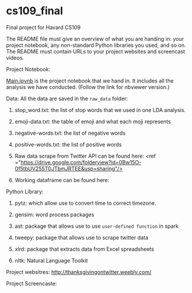 # cs109_final
Final project for Havard CS109

The README file must give an overview of what you are handing in: your project notebook, any non-standard Python libraries you used, and so on. The README must contain URLs to your project websites and screencast videos.

Project Notebook:

 [Main.ipynb](http://nbviewer.ipython.org/github/harvardcs109/cs109_final/blob/master/Main.ipynb) is the project notebook that we hand in. It includes all the analysis we have conducted. (Follow the link for nbviewer version.)

Data:
All the data are saved in the `raw_data` folder:

1. stop_word.txt: the list of stop words that we used in one LDA analysis.

2. emoji-data.txt: the table of emoji and what each moji represents

3. negative-words.txt: the list of negative words

4. positive-words.txt: the list of positive words

5. Raw data scrape from Twitter API can be found here:
<ref ="https://drive.google.com/folderview?id=0Bw15O-0f5tbUV255T0JTbmJRTEE&usp=sharing"/>

6. Working dataframe can be found here:

Python Library:

1. pytz: which allow use to convert time to correct timezone. 

2. gensim: word process packages

3. ast: package that allows use to use `user-defined function` in spark

4. tweepy: package that allows use to scrape twitter data

5. xlrd: package that extracts data from Excel spreadsheets 

6. nltk: Natural Language Toolkit

Project websitres:
http://thanksgivingontwitter.weebly.com/

Project Screencaste:


